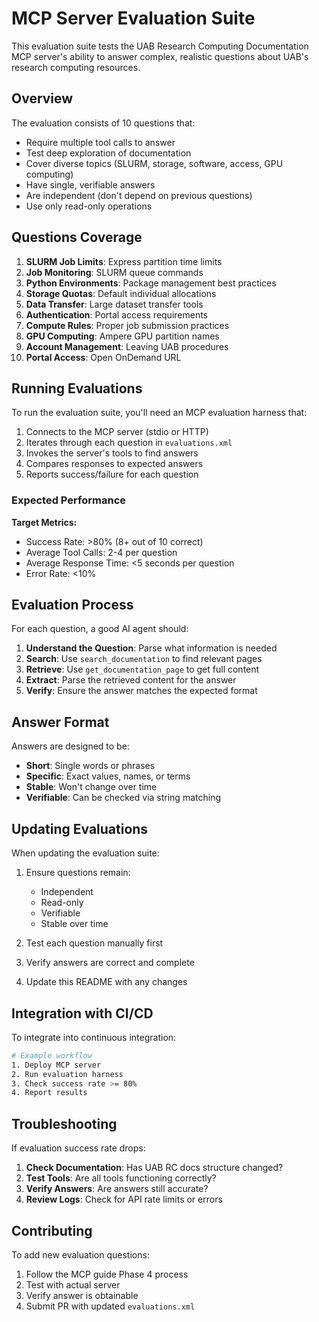 # MCP Server Evaluation Suite

This evaluation suite tests the UAB Research Computing Documentation MCP server's ability to answer complex, realistic questions about UAB's research computing resources.

## Overview

The evaluation consists of 10 questions that:
- Require multiple tool calls to answer
- Test deep exploration of documentation
- Cover diverse topics (SLURM, storage, software, access, GPU computing)
- Have single, verifiable answers
- Are independent (don't depend on previous questions)
- Use only read-only operations

## Questions Coverage

1. **SLURM Job Limits**: Express partition time limits
2. **Job Monitoring**: SLURM queue commands
3. **Python Environments**: Package management best practices
4. **Storage Quotas**: Default individual allocations
5. **Data Transfer**: Large dataset transfer tools
6. **Authentication**: Portal access requirements
7. **Compute Rules**: Proper job submission practices
8. **GPU Computing**: Ampere GPU partition names
9. **Account Management**: Leaving UAB procedures
10. **Portal Access**: Open OnDemand URL

## Running Evaluations

To run the evaluation suite, you'll need an MCP evaluation harness that:

1. Connects to the MCP server (stdio or HTTP)
2. Iterates through each question in `evaluations.xml`
3. Invokes the server's tools to find answers
4. Compares responses to expected answers
5. Reports success/failure for each question

### Expected Performance

**Target Metrics:**
- Success Rate: >80% (8+ out of 10 correct)
- Average Tool Calls: 2-4 per question
- Average Response Time: <5 seconds per question
- Error Rate: <10%

## Evaluation Process

For each question, a good AI agent should:

1. **Understand the Question**: Parse what information is needed
2. **Search**: Use `search_documentation` to find relevant pages
3. **Retrieve**: Use `get_documentation_page` to get full content
4. **Extract**: Parse the retrieved content for the answer
5. **Verify**: Ensure the answer matches the expected format

## Answer Format

Answers are designed to be:
- **Short**: Single words or phrases
- **Specific**: Exact values, names, or terms
- **Stable**: Won't change over time
- **Verifiable**: Can be checked via string matching

## Updating Evaluations

When updating the evaluation suite:

1. Ensure questions remain:
   - Independent
   - Read-only
   - Verifiable
   - Stable over time

2. Test each question manually first
3. Verify answers are correct and complete
4. Update this README with any changes

## Integration with CI/CD

To integrate into continuous integration:

```bash
# Example workflow
1. Deploy MCP server
2. Run evaluation harness
3. Check success rate >= 80%
4. Report results
```

## Troubleshooting

If evaluation success rate drops:

1. **Check Documentation**: Has UAB RC docs structure changed?
2. **Test Tools**: Are all tools functioning correctly?
3. **Verify Answers**: Are answers still accurate?
4. **Review Logs**: Check for API rate limits or errors

## Contributing

To add new evaluation questions:

1. Follow the MCP guide Phase 4 process
2. Test with actual server
3. Verify answer is obtainable
4. Submit PR with updated `evaluations.xml`